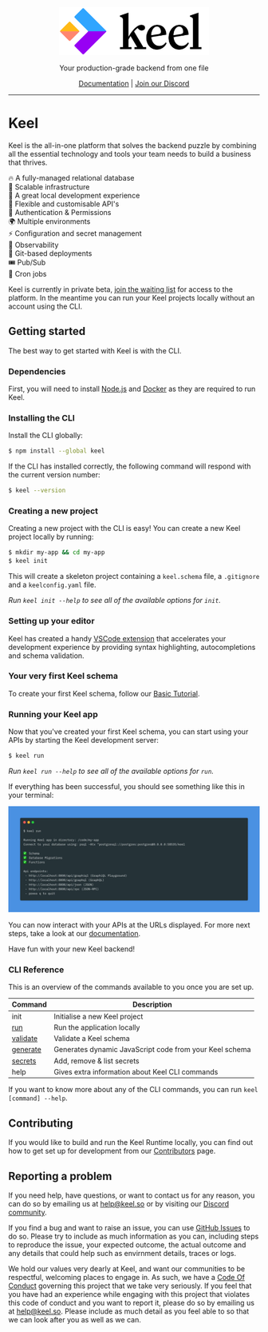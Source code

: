 <p align="center">
  <a href="https://keel.so/">
    <img alt="Keel" src="docs/images/keel.svg" width="300" />
  </a>
</p>

  <p align="center">Your production-grade backend from one file<p>

<p align="center">
   <a href="https://docs.keel.so">Documentation</a> | <a href="https://keel.so/discord">Join our Discord</a>
</p>

---

# Keel

Keel is the all-in-one platform that solves the backend puzzle by combining all the essential technology and tools your team needs to build a business that thrives.

🔥 A fully-managed relational database  
🔨 Scalable infrastructure  
🦄 A great local development experience  
🤝 Flexible and customisable API's  
👻 Authentication & Permissions  
🌍 Multiple environments  
⚡️ Configuration and secret management  
🧐 Observability  
🚀 Git-based deployments  
🎟️ Pub/Sub  
💼 Cron jobs 

Keel is currently in private beta, [join the waiting list](https://keel.so/) for access to the platform. In the meantime you can run your Keel projects locally without an account using the CLI.

## Getting started

The best way to get started with Keel is with the CLI. 

### Dependencies

First, you will need to install [Node.js](https://nodejs.org/) and [Docker](https://docker.com/) as they are required to run Keel. 

### Installing the CLI

Install the CLI globally:

```bash
$ npm install --global keel
```

If the CLI has installed correctly, the following command will respond with the current version number:

```bash
$ keel --version
```

### Creating a new project

Creating a new project with the CLI is easy! You can create a new Keel project locally by running:

```bash
$ mkdir my-app && cd my-app
$ keel init
```

This will create a skeleton project containing a `keel.schema` file, a `.gitignore` and a `keelconfig.yaml` file.

_Run `keel init --help` to see all of the available options for `init`._

### Setting up your editor

Keel has created a handy [VSCode extension](https://marketplace.visualstudio.com/items?itemName=teamkeel.vscode-keel) that accelerates your development experience by providing syntax highlighting, autocompletions and schema validation.

### Your very first Keel schema

To create your first Keel schema, follow our [Basic Tutorial](https://docs.keel.so/tutorial#the-keel-schema).

### Running your Keel app

Now that you've created your first Keel schema, you can start using your APIs by starting the Keel development server:

```bash
$ keel run
```

_Run `keel run --help` to see all of the available options for `run`._

If everything has been successful, you should see something like this in your terminal:

![Keel CLI](docs/images/cli-run.png)

You can now interact with your APIs at the URLs displayed. For more next steps, take a look at our [documentation](https://docs.keel.so/).

Have fun with your new Keel backend!

### CLI Reference

This is an overview of the commands available to you once you are set up.

| Command    | Description                                                         |
| ---------- | ------------------------------------------------------------------- |
| init       | Initialise a new Keel project                                       |
| [run](https://docs.keel.so/cli#running-your-project)        | Run the application locally                                         |
| [validate](https://docs.keel.so/cli#validating)   | Validate a Keel schema                                            |
| [generate](https://docs.keel.so/cli#generating-code)   | Generates dynamic JavaScript code from your Keel schema          |
| [secrets](https://docs.keel.so/secrets#secrets-in-development)    | Add, remove & list secrets                                          |
| help       | Gives extra information about Keel CLI commands                                       |

If you want to know more about any of the CLI commands, you can run `keel [command] --help`. 

## Contributing

If you would like to build and run the Keel Runtime locally, you can find out how to get set up for development from our [Contributors](CONTRIBUTING.md) page. 

## Reporting a problem

If you need help, have questions, or want to contact us for any reason, you can do so by emailing us at [help@keel.so](mailto:help@keel.so) or by visiting our [Discord community](https://keel.so/discord).

If you find a bug and want to raise an issue, you can use [GitHub Issues](https://github.com/teamkeel/keel/issues) to do so. Please try to include as much information as you can, including steps to reproduce the issue, your expected outcome, the actual outcome and any details that could help such as envirnment details, traces or logs.

We hold our values very dearly at Keel, and want our communities to be respectful, welcoming places to engage in. As such, we have a [Code Of Conduct](CODE_OF_CONDUCT.md) governing this project that we take very seriously. If you feel that you have had an experience while engaging with this project that violates this code of conduct and you want to report it, please do so by emailing us at [help@keel.so](mailto:help@keel.so). Please include as much detail as you feel able to so that we can look after you as well as we can.